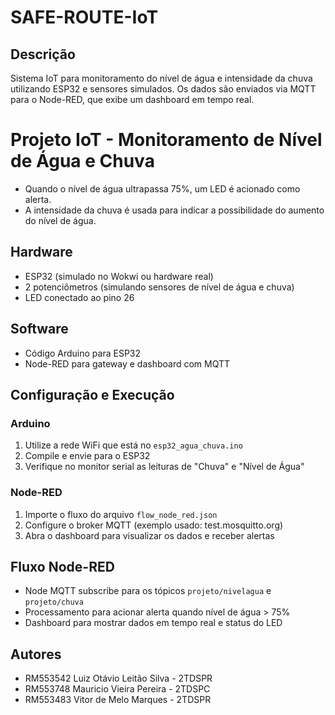 # SAFE-ROUTE-IoT

## Descrição

Sistema IoT para monitoramento do nível de água e intensidade da chuva utilizando ESP32 e sensores simulados. Os dados são enviados via MQTT para o Node-RED, que exibe um dashboard em tempo real.

# Projeto IoT - Monitoramento de Nível de Água e Chuva

- Quando o nível de água ultrapassa 75%, um LED é acionado como alerta.
- A intensidade da chuva é usada para indicar a possibilidade do aumento do nível de água.

## Hardware 

- ESP32 (simulado no Wokwi ou hardware real)
- 2 potenciômetros (simulando sensores de nível de água e chuva)
- LED conectado ao pino 26

## Software

- Código Arduino para ESP32
- Node-RED para gateway e dashboard com MQTT

## Configuração e Execução

### Arduino

1. Utilize a rede WiFi que está no `esp32_agua_chuva.ino`
2. Compile e envie para o ESP32
3. Verifique no monitor serial as leituras de "Chuva" e "Nível de Água"

### Node-RED

1. Importe o fluxo do arquivo `flow_node_red.json`
2. Configure o broker MQTT (exemplo usado: test.mosquitto.org)
3. Abra o dashboard para visualizar os dados e receber alertas

## Fluxo Node-RED

- Node MQTT subscribe para os tópicos `projeto/nivelagua` e `projeto/chuva`
- Processamento para acionar alerta quando nível de água > 75%
- Dashboard para mostrar dados em tempo real e status do LED

## Autores

- RM553542 Luiz Otávio Leitão Silva - 2TDSPR
- RM553748 Mauricio Vieira Pereira - 2TDSPC
- RM553483 Vitor de Melo Marques - 2TDSPR

